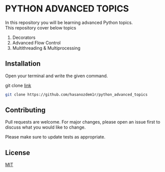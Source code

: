 # PYTHON ADVANCED TOPICS
In this repository you will be learning advanced Python topics.  
This repository cover below topics
1. Decorators
2. Advanced Flow Control
3. Multithreading & Multiprocessing

## Installation
Open your terminal and write the given command.
                                                                                                                 
git clone  [link](https://github.com/hasanozdem1r/python_advanced_topics)


```bash
git clone https://github.com/hasanozdem1r/python_advanced_topics
```

## Contributing
Pull requests are welcome. For major changes, please open an issue first to discuss what you would like to change.

Please make sure to update tests as appropriate.

## License
[MIT](https://choosealicense.com/licenses/mit/)
